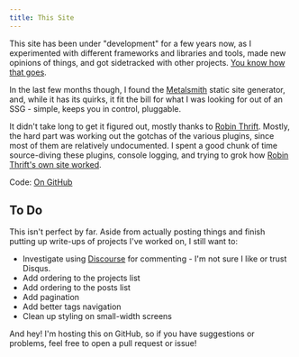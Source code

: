 ```yaml
---
title: This Site
---
```


This site has been under "development" for a few years now, as I experimented with different frameworks and libraries and tools, made new opinions of things, and got sidetracked with other projects. [You know how that goes](https://i.imgur.com/WmEDOeP.jpg).

In the last few months though, I found the [Metalsmith](http://www.metalsmith.io/) static site generator, and, while it has its quirks, it fit the bill for what I was looking for out of an SSG - simple, keeps you in control, pluggable.

It didn't take long to get it figured out, mostly thanks to [Robin Thrift](http://www.robinthrift.com/posts/getting-to-know-metalsmith/). Mostly, the hard part was working out the gotchas of the various plugins, since most of them are relatively undocumented. I spent a good chunk of time source-diving these plugins, console logging, and trying to grok how [Robin Thrift's own site worked](https://github.com/RobinThrift/RobinThrift.com).

Code: [On GitHub](https://github.com/austinhyde/austinhyde.github.io)

## To Do

This isn't perfect by far. Aside from actually posting things and finish putting up write-ups of projects I've worked on, I still want to:

* Investigate using [Discourse](http://www.discourse.org/) for commenting - I'm not sure I like or trust Disqus.
* Add ordering to the projects list
* Add ordering to the posts list
* Add pagination
* Add better tags navigation
* Clean up styling on small-width screens

And hey! I'm hosting this on GitHub, so if you have suggestions or problems, feel free to open a pull request or issue!